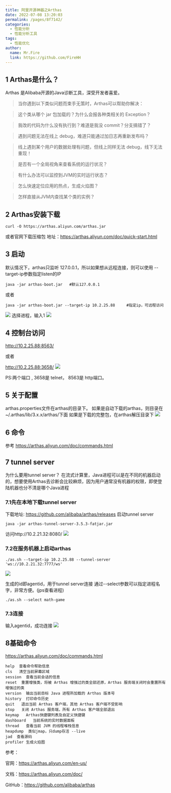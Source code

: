```yaml
---
title: 阿里开源神器之Arthas
date: 2022-07-08 13:20:03
permalink: /pages/8f7142/
categories:
  - 性能分析
  - 性能分析工具
tags:
  - 性能优化
author: 
  name: Mr.Fire
  link: https://github.com/FireHH
---
```

## 1 Arthas是什么？
Arthas 是Alibaba开源的Java诊断工具，深受开发者喜爱。

> 当你遇到以下类似问题而束手无策时，Arthas可以帮助你解决：
  
> 这个类从哪个 jar 包加载的？为什么会报各种类相关的 Exception？

> 我改的代码为什么没有执行到？难道是我没 commit？分支搞错了？

> 遇到问题无法在线上 debug，难道只能通过加日志再重新发布吗？

> 线上遇到某个用户的数据处理有问题，但线上同样无法 debug，线下无法重现！

> 是否有一个全局视角来查看系统的运行状况？

> 有什么办法可以监控到JVM的实时运行状态？

> 怎么快速定位应用的热点，生成火焰图？

> 怎样直接从JVM内查找某个类的实例？
## 2 Arthas安装下载
    curl -O https://arthas.aliyun.com/arthas.jar
或者官网下载压缩包
地址：<https://arthas.aliyun.com/doc/quick-start.html>

## 3 启动
默认情况下，arthas只监听 127.0.0.1，所以如果想从远程连接，则可以使用 --target-ip参数指定listen的IP

    java -jar arthas-boot.jar   #默认127.0.0.1
或者

    java -jar arthas-boot.jar --target-ip 10.2.25.88     #指定ip，可远程访问
![](https://cdn.jsdelivr.net/gh/FireHH/github_img_repository/img/clipboard.png)
选择进程，输入1
![](https://cdn.jsdelivr.net/gh/FireHH/github_img_repository/img/clipboard2.png)

## 4 控制台访问
<http://10.2.25.88:8563/> 

或者 

<http://10.2.25.88:3658/>
![](https://cdn.jsdelivr.net/gh/FireHH/github_img_repository/img/clipboard3.png)

PS:两个端口 , 3658是 telnet， 8563是 http端口。

## 5 关于配置
arthas.properties文件在arthas的目录下。
如果是自动下载的arthas，则目录在~/.arthas/lib/3.x.x/arthas/下面
如果是下载的完整包，在arthas解压目录下
![](https://cdn.jsdelivr.net/gh/FireHH/github_img_repository/img/clipboard4.png)

## 6 命令
参考 <https://arthas.aliyun.com/doc/commands.html>

## 7 tunnel server
为什么要用tunnel server？
在流式计算里，Java进程可以是在不同的机器启动的，想要使用Arthas去诊断会比较麻烦，因为用户通常没有机器的权限，即使登陆机器也分不清是哪个Java进程

### 7.1先在本地下载tunnel server
下载地址: <https://github.com/alibaba/arthas/releases>
启动tunnel server
```
java -jar arthas-tunnel-server-3.5.3-fatjar.jar
```    
访问http://10.2.21.32:8080/
![](https://cdn.jsdelivr.net/gh/FireHH/github_img_repository/img/clipboard5.png)

### 7.2在服务机器上启动arthas
    ./as.sh --target-ip 10.2.25.88 --tunnel-server 'ws://10.2.21.32:7777/ws'
![](https://cdn.jsdelivr.net/gh/FireHH/github_img_repository/img/clipboard6.png)

生成的id即agentid，用于tunnel server连接
通过--select参数可以指定进程名字，非常方便。(jps查看进程)
    
    ./as.sh --select math-game

### 7.3连接
输入agentid，成功连接
![](https://cdn.jsdelivr.net/gh/FireHH/github_img_repository/img/clipboard7.png)

## 8基础命令
<https://arthas.aliyun.com/doc/commands.html>

    help  查看命令帮助信息
    cls   清空当前屏幕区域
    session  查看当前会话的信息
    reset  重置增强类，将被 Arthas 增强过的类全部还原，Arthas 服务端关闭时会重置所有增强过的类
    version  输出当前目标 Java 进程所加载的 Arthas 版本号
    history  打印命令历史
    quit   退出当前 Arthas 客户端，其他 Arthas 客户端不受影响
    stop   关闭 Arthas 服务端，所有 Arthas 客户端全部退出
    keymap   Arthas快捷键列表及自定义快捷键
    dashboard   当前系统的实时数据面板
    thread   查看当前 JVM 的线程堆栈信息
    heapdump  类似jmap，只dump存活 --live
    jad  查看源码
    profiler 生成火焰图


参考：

官网：<https://arthas.aliyun.com/en-us/>

文档：<https://arthas.aliyun.com/doc/>

GitHub：<https://github.com/alibaba/arthas>
